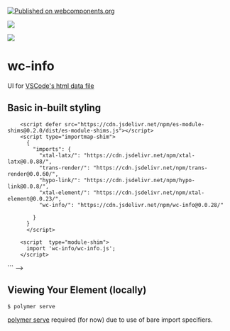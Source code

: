 [![Published on webcomponents.org](https://img.shields.io/badge/webcomponents.org-published-blue.svg)](https://www.webcomponents.org/element/wc-info)

<a href="https://nodei.co/npm/wc-info/"><img src="https://nodei.co/npm/wc-info.png"></a>

<img src="https://badgen.net/bundlephobia/minzip/wc-info">

# wc-info

UI for [VSCode's html data file](https://code.visualstudio.com/updates/v1_31#_html-and-css-custom-data-support)

## Basic in-built styling

<!--
```
<custom-element-demo>
<template>
    <div>
      <wc-info
        package-name="npm install wc-info"
        href="https://unpkg.com/wc-info@0.0.25/html.json"
      >
      </wc-info>
      <wc-info
        package-name="npm install if-diff"
        href="https://unpkg.com/if-diff@0.0.20/html.json"
      >
      </wc-info>
      <wc-info
        package-name="npm install p-d.p-u"
        href="https://unpkg.com/p-d.p-u@0.0.101/html.json"
      >
      </wc-info>
      <wc-info
        package-name="npm install pre-render-tron"
        href="https://unpkg.com/pre-render-tron@0.0.6/html.json"
      >
      </wc-info>
      <wc-info
        package-name="npm install hypo-link"
        href="https://unpkg.com/hypo-link@0.0.10/html.json"
      >
      </wc-info>
    </div>
    <style>
      wc-info {
        margin-top: 10px;
      }
    </style>
        <!-- Use experimental import maps -->
        <script defer src="https://cdn.jsdelivr.net/npm/es-module-shims@0.2.0/dist/es-module-shims.js"></script>
        <script type="importmap-shim">
          {
            "imports": {
              "xtal-latx/": "https://cdn.jsdelivr.net/npm/xtal-latx@0.0.88/",
              "trans-render/": "https://cdn.jsdelivr.net/npm/trans-render@0.0.60/",
              "hypo-link/": "https://cdn.jsdelivr.net/npm/hypo-link@0.0.8/",
              "xtal-element/": "https://cdn.jsdelivr.net/npm/xtal-element@0.0.23/",
              "wc-info/": "https://cdn.jsdelivr.net/npm/wc-info@0.0.28/"
              
            }
          }
          </script>
          
        <script  type="module-shim">
          import 'wc-info/wc-info.js';
        </script>
</template>
</custom-element-demo>
```
-->



## Viewing Your Element (locally)

```
$ polymer serve
```

[polymer serve](https://www.npmjs.com/package/polymer-cli) required (for now) due to use of bare import specifiers.


<!--
[Here's](https://github.com/search?q=%22description%22+%22tags%22+path%3A%2F+filename%3A%22html.json%22) a URL that may provide an approximate list of all the VSCode web-components.json files.
-->

